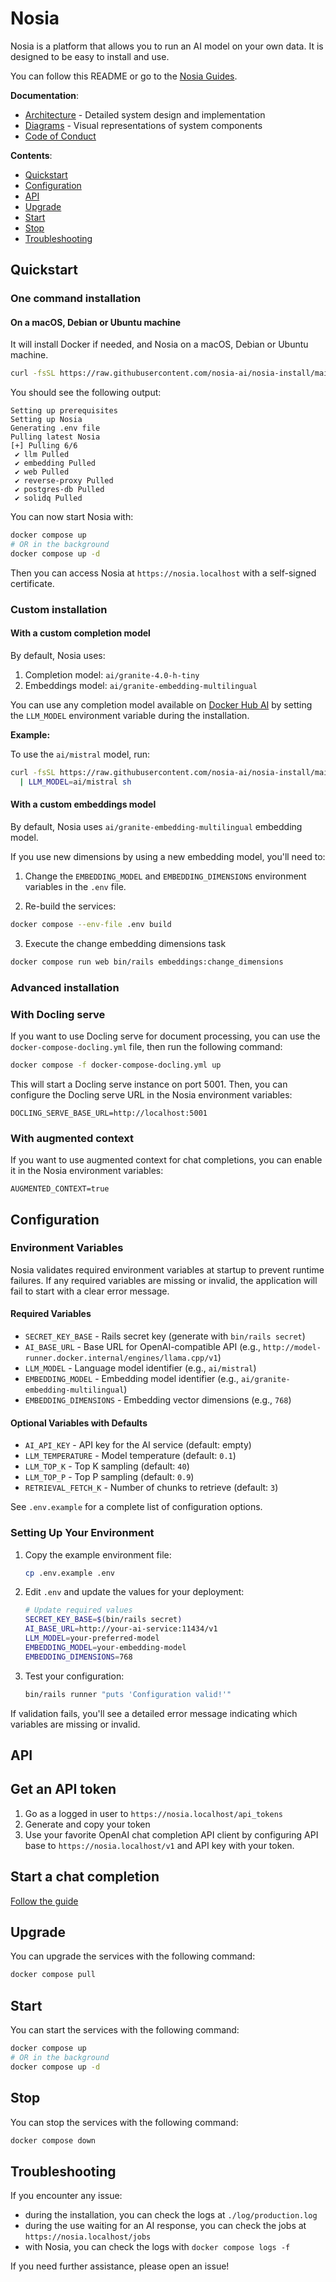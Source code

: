 # Nosia

Nosia is a platform that allows you to run an AI model on your own data.
It is designed to be easy to install and use.

You can follow this README or go to the [Nosia Guides](https://guides.nosia.ai/).

**Documentation**:
- [Architecture](docs/ARCHITECTURE.md) - Detailed system design and implementation
- [Diagrams](docs/DIAGRAMS.md) - Visual representations of system components
- [Code of Conduct](CODE_OF_CONDUCT.md)

**Contents**:
- [Quickstart](#quickstart)
- [Configuration](#configuration)
- [API](#api)
- [Upgrade](#upgrade)
- [Start](#start)
- [Stop](#stop)
- [Troubleshooting](#troubleshooting)

## Quickstart

### One command installation

#### On a macOS, Debian or Ubuntu machine

It will install Docker if needed, and Nosia on a macOS, Debian or Ubuntu machine.

```bash
curl -fsSL https://raw.githubusercontent.com/nosia-ai/nosia-install/main/nosia-install.sh | sh
```

You should see the following output:

```
Setting up prerequisites
Setting up Nosia
Generating .env file
Pulling latest Nosia
[+] Pulling 6/6
 ✔ llm Pulled
 ✔ embedding Pulled
 ✔ web Pulled
 ✔ reverse-proxy Pulled
 ✔ postgres-db Pulled
 ✔ solidq Pulled
```

You can now start Nosia with:

```bash
docker compose up
# OR in the background
docker compose up -d
```

Then you can access Nosia at `https://nosia.localhost` with a self-signed certificate.

### Custom installation

#### With a custom completion model

By default, Nosia uses:

1. Completion model: `ai/granite-4.0-h-tiny`
1. Embeddings model: `ai/granite-embedding-multilingual`

You can use any completion model available on [Docker Hub AI](https://hub.docker.com/u/ai) by setting the `LLM_MODEL` environment variable during the installation.

**Example:**

To use the `ai/mistral` model, run:

```bash
curl -fsSL https://raw.githubusercontent.com/nosia-ai/nosia-install/main/nosia-install.sh \
  | LLM_MODEL=ai/mistral sh
```

#### With a custom embeddings model

By default, Nosia uses `ai/granite-embedding-multilingual` embedding model.

If you use new dimensions by using a new embedding model, you'll need to:

1. Change the `EMBEDDING_MODEL` and `EMBEDDING_DIMENSIONS` environment variables in the `.env` file.

2. Re-build the services:

```bash
docker compose --env-file .env build
```

3. Execute the change embedding dimensions task

```bash
docker compose run web bin/rails embeddings:change_dimensions
```

### Advanced installation

### With Docling serve

If you want to use Docling serve for document processing, you can use the `docker-compose-docling.yml` file, then run the following command:

```bash
docker compose -f docker-compose-docling.yml up
```

This will start a Docling serve instance on port 5001.
Then, you can configure the Docling serve URL in the Nosia environment variables:

```
DOCLING_SERVE_BASE_URL=http://localhost:5001
```

### With augmented context

If you want to use augmented context for chat completions, you can enable it in the Nosia environment variables:

```
AUGMENTED_CONTEXT=true
```

## Configuration

### Environment Variables

Nosia validates required environment variables at startup to prevent runtime failures. If any required variables are missing or invalid, the application will fail to start with a clear error message.

#### Required Variables

- `SECRET_KEY_BASE` - Rails secret key (generate with `bin/rails secret`)
- `AI_BASE_URL` - Base URL for OpenAI-compatible API (e.g., `http://model-runner.docker.internal/engines/llama.cpp/v1`)
- `LLM_MODEL` - Language model identifier (e.g., `ai/mistral`)
- `EMBEDDING_MODEL` - Embedding model identifier (e.g., `ai/granite-embedding-multilingual`)
- `EMBEDDING_DIMENSIONS` - Embedding vector dimensions (e.g., `768`)

#### Optional Variables with Defaults

- `AI_API_KEY` - API key for the AI service (default: empty)
- `LLM_TEMPERATURE` - Model temperature (default: `0.1`)
- `LLM_TOP_K` - Top K sampling (default: `40`)
- `LLM_TOP_P` - Top P sampling (default: `0.9`)
- `RETRIEVAL_FETCH_K` - Number of chunks to retrieve (default: `3`)

See `.env.example` for a complete list of configuration options.

### Setting Up Your Environment

1. Copy the example environment file:
   ```bash
   cp .env.example .env
   ```

2. Edit `.env` and update the values for your deployment:
   ```bash
   # Update required values
   SECRET_KEY_BASE=$(bin/rails secret)
   AI_BASE_URL=http://your-ai-service:11434/v1
   LLM_MODEL=your-preferred-model
   EMBEDDING_MODEL=your-embedding-model
   EMBEDDING_DIMENSIONS=768
   ```

3. Test your configuration:
   ```bash
   bin/rails runner "puts 'Configuration valid!'"
   ```

If validation fails, you'll see a detailed error message indicating which variables are missing or invalid.

## API

## Get an API token

1. Go as a logged in user to `https://nosia.localhost/api_tokens`
1. Generate and copy your token
1. Use your favorite OpenAI chat completion API client by configuring API base to `https://nosia.localhost/v1` and API key with your token.

## Start a chat completion

[Follow the guide](https://guides.nosia.ai/api#start-a-chat-completion)

## Upgrade

You can upgrade the services with the following command:

```bash
docker compose pull
```

## Start

You can start the services with the following command:

```bash
docker compose up
# OR in the background
docker compose up -d
```

## Stop

You can stop the services with the following command:

```bash
docker compose down
```

## Troubleshooting

If you encounter any issue:

- during the installation, you can check the logs at `./log/production.log`
- during the use waiting for an AI response, you can check the jobs at `https://nosia.localhost/jobs`
- with Nosia, you can check the logs with `docker compose logs -f`

If you need further assistance, please open an issue!
